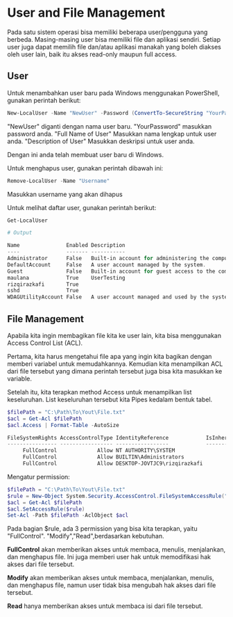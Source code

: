 # User and File Management

Pada satu sistem operasi bisa memiliki beberapa user/pengguna yang berbeda.
Masing-masing user bisa memiliki file dan aplikasi sendiri. Setiap user juga
dapat memilih file dan/atau aplikasi manakah yang boleh diakses oleh user lain,
baik itu akses read-only maupun full access.

## User
Untuk menambahkan user baru pada Windows menggunakan PowerShell, gunakan
perintah berikut:
```powershell
New-LocalUser -Name "NewUser" -Password (ConvertTo-SecureString "YourPassword" -AsPlainText -Force) -FullName "Full Name of User" -Description "Description of User"
```
"NewUser" diganti dengan nama user baru.
"YourPassword" masukkan password anda.
"Full Name of User" Masukkan nama lengkap untuk user anda.
"Description of User" Masukkan deskripsi untuk user anda.

Dengan ini anda telah membuat user baru di Windows.

Untuk menghapus user, gunakan perintah dibawah ini:

```powershell
Remove-LocalUser -Name "Username"
```
Masukkan username yang akan dihapus

Untuk melihat daftar user, gunakan perintah berikut:

```powershell
Get-LocalUser

# Output

Name               Enabled Description
----               ------- -----------
Administrator      False   Built-in account for administering the computer/domain
DefaultAccount     False   A user account managed by the system.
Guest              False   Built-in account for guest access to the computer/domain
maulana            True    UserTesting
rizqirazkafi       True
sshd               True
WDAGUtilityAccount False   A user account managed and used by the system for Windows Defender Application Guard scenarios.
```

## File Management

Apabila kita ingin membagikan file kita ke user lain, kita bisa menggunakan
Access Control List (ACL).

Pertama, kita harus mengetahui file apa yang ingin kita bagikan dengan
memberi variabel untuk memudahkannya. Kemudian kita menampilkan ACL dari
file tersebut yang dimana perintah tersebut juga bisa kita masukkan ke variable.

Setelah itu, kita terapkan method Access untuk menampilkan list keseluruhan.
List keseluruhan tersebut kita Pipes kedalam bentuk tabel.
```powershell
$filePath = "C:\Path\To\Yout\File.txt"
$acl = Get-Acl $filePath
$acl.Access | Format-Table -AutoSize

FileSystemRights AccessControlType IdentityReference            IsInherited InheritanceFlags PropagationFlags
---------------- ----------------- -----------------            ----------- ---------------- ----------------
     FullControl             Allow NT AUTHORITY\SYSTEM                 True             None             None
     FullControl             Allow BUILTIN\Administrators              True             None             None
     FullControl             Allow DESKTOP-JOVTJC9\rizqirazkafi        True             None             None
```

Mengatur permission:

```powershell
$filePath = "C:\Path\To\Yout\File.txt"
$rule = New-Object System.Security.AccessControl.FileSystemAccessRule("UserName", "FullControl", "Allow")
$acl = Get-Acl $filePath
$acl.SetAccessRule($rule)
Set-Acl -Path $filePath -AclObject $acl
```

Pada bagian $rule, ada 3 permission yang bisa kita terapkan, yaitu "FullControl".
"Modify","Read",berdasarkan kebutuhan.

__FullControl__ akan memberikan akses untuk membaca, menulis, menjalankan, dan menghapus file.
Ini juga memberi user hak untuk memodifikasi hak akses dari file tersebut.

__Modify__ akan memberikan akses untuk membaca, menjalankan, menulis, dan menghapus file,
namun user tidak bisa mengubah hak akses dari file tersebut.

__Read__ hanya memberikan akses untuk membaca isi dari file tersebut.

